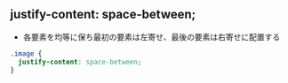 ## justify-content: space-between;
- 各要素を均等に保ち最初の要素は左寄せ、最後の要素は右寄せに配置する
```css
.image {
  justify-content: space-between;
}
```

